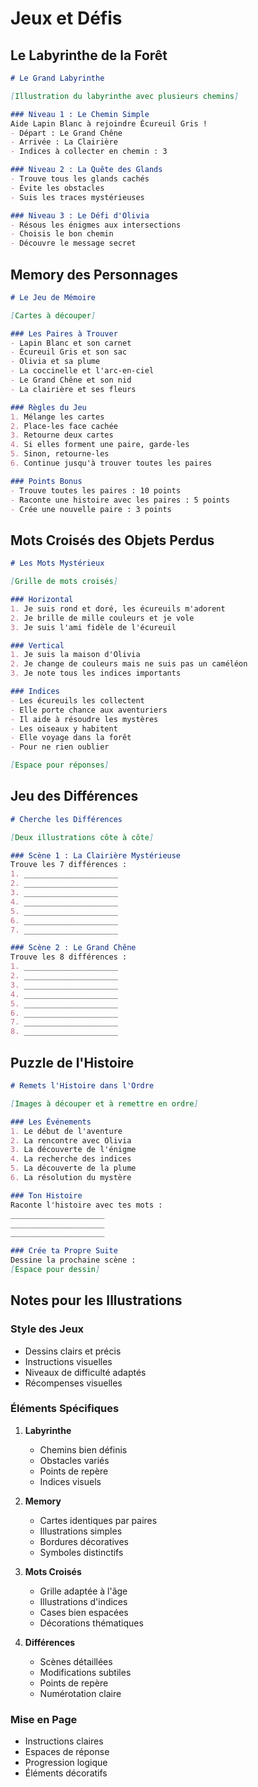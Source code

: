 # Jeux et Défis

## Le Labyrinthe de la Forêt

```markdown
# Le Grand Labyrinthe

[Illustration du labyrinthe avec plusieurs chemins]

### Niveau 1 : Le Chemin Simple
Aide Lapin Blanc à rejoindre Écureuil Gris !
- Départ : Le Grand Chêne
- Arrivée : La Clairière
- Indices à collecter en chemin : 3

### Niveau 2 : La Quête des Glands
- Trouve tous les glands cachés
- Évite les obstacles
- Suis les traces mystérieuses

### Niveau 3 : Le Défi d'Olivia
- Résous les énigmes aux intersections
- Choisis le bon chemin
- Découvre le message secret
```

## Memory des Personnages

```markdown
# Le Jeu de Mémoire

[Cartes à découper]

### Les Paires à Trouver
- Lapin Blanc et son carnet
- Écureuil Gris et son sac
- Olivia et sa plume
- La coccinelle et l'arc-en-ciel
- Le Grand Chêne et son nid
- La clairière et ses fleurs

### Règles du Jeu
1. Mélange les cartes
2. Place-les face cachée
3. Retourne deux cartes
4. Si elles forment une paire, garde-les
5. Sinon, retourne-les
6. Continue jusqu'à trouver toutes les paires

### Points Bonus
- Trouve toutes les paires : 10 points
- Raconte une histoire avec les paires : 5 points
- Crée une nouvelle paire : 3 points
```

## Mots Croisés des Objets Perdus

```markdown
# Les Mots Mystérieux

[Grille de mots croisés]

### Horizontal
1. Je suis rond et doré, les écureuils m'adorent
2. Je brille de mille couleurs et je vole
3. Je suis l'ami fidèle de l'écureuil

### Vertical
1. Je suis la maison d'Olivia
2. Je change de couleurs mais ne suis pas un caméléon
3. Je note tous les indices importants

### Indices
- Les écureuils les collectent
- Elle porte chance aux aventuriers
- Il aide à résoudre les mystères
- Les oiseaux y habitent
- Elle voyage dans la forêt
- Pour ne rien oublier

[Espace pour réponses]
```

## Jeu des Différences

```markdown
# Cherche les Différences

[Deux illustrations côte à côte]

### Scène 1 : La Clairière Mystérieuse
Trouve les 7 différences :
1. _____________________
2. _____________________
3. _____________________
4. _____________________
5. _____________________
6. _____________________
7. _____________________

### Scène 2 : Le Grand Chêne
Trouve les 8 différences :
1. _____________________
2. _____________________
3. _____________________
4. _____________________
5. _____________________
6. _____________________
7. _____________________
8. _____________________
```

## Puzzle de l'Histoire

```markdown
# Remets l'Histoire dans l'Ordre

[Images à découper et à remettre en ordre]

### Les Événements
1. Le début de l'aventure
2. La rencontre avec Olivia
3. La découverte de l'énigme
4. La recherche des indices
5. La découverte de la plume
6. La résolution du mystère

### Ton Histoire
Raconte l'histoire avec tes mots :
_____________________
_____________________
_____________________

### Crée ta Propre Suite
Dessine la prochaine scène :
[Espace pour dessin]
```

## Notes pour les Illustrations

### Style des Jeux
- Dessins clairs et précis
- Instructions visuelles
- Niveaux de difficulté adaptés
- Récompenses visuelles

### Éléments Spécifiques
1. **Labyrinthe**
   - Chemins bien définis
   - Obstacles variés
   - Points de repère
   - Indices visuels

2. **Memory**
   - Cartes identiques par paires
   - Illustrations simples
   - Bordures décoratives
   - Symboles distinctifs

3. **Mots Croisés**
   - Grille adaptée à l'âge
   - Illustrations d'indices
   - Cases bien espacées
   - Décorations thématiques

4. **Différences**
   - Scènes détaillées
   - Modifications subtiles
   - Points de repère
   - Numérotation claire

### Mise en Page
- Instructions claires
- Espaces de réponse
- Progression logique
- Éléments décoratifs
